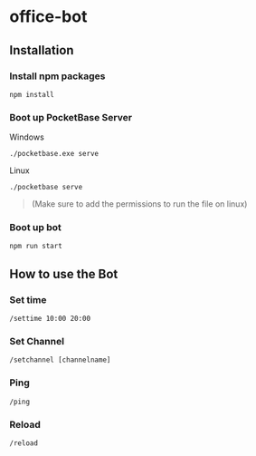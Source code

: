 # office-bot

## Installation

### Install npm packages
```
npm install
```

### Boot up PocketBase Server

Windows
```
./pocketbase.exe serve
```
Linux
```
./pocketbase serve
```
> (Make sure to add the permissions to run the file on linux)

  
### Boot up bot
```
npm run start
```

## How to use the Bot

### Set time
```
/settime 10:00 20:00
````

### Set Channel
```
/setchannel [channelname]
```

### Ping
```
/ping
```

### Reload
```
/reload
```
